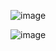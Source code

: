 ![image](https://github.com/user-attachments/assets/5c250a08-3cae-460e-bb10-a2cc565bc8b7)

![image](https://github.com/user-attachments/assets/c536d1d4-8f60-4585-92a3-af715803efa1)

